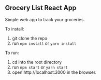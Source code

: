 ## Grocery List React App

Simple web app to track your groceries.

To install:
1. git clone the repo
2. run ```npm install``` or ```yarn install```

To run:
1. cd into the root directory
2. run ```npm start``` or ```yarn start```
3. open http://localhost:3000 in the browser.
